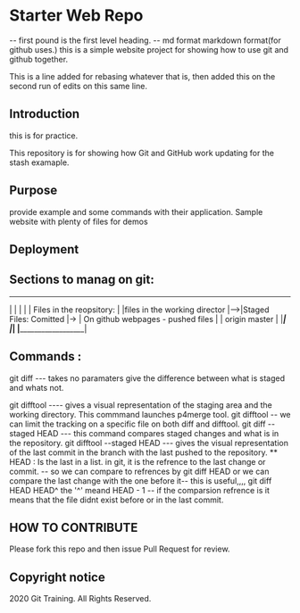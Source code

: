 # Starter Web Repo
-- first pound is the first level heading.
-- md format markdown format(for github uses.)
this is a simple website project for showing how to use git and github together.

This is a line added for rebasing whatever that is, then added this on the second run of edits on this same line.


## Introduction
this is for practice.

This repository is for showing how Git and GitHub work
updating for the stash examaple.

## Purpose
provide example and some commands with their application.
Sample website with plenty of files for demos

## Deployment


## Sections to manag on git:
_______________________________    ________________________     ___________________________________
|                              |   |                       |   | Files in the reopsitory:          |
|files in the working director |-->|Staged Files: Comitted |-> | On github webpages - pushed files |
|   origin master              |   |_______________________|   |___________________________________|
|______________________________|

## Commands : 
git diff
--- takes no paramaters give the difference between what is staged and whats not.

git difftool
---- gives a visual representation of the staging area and the working directory. This commmand launches p4merge tool.
git difftool -- <Name of the file>
we can limit the tracking on a specific file on both diff and difftool.
git diff --staged HEAD
--- this command compares staged changes and what is in the repository.
git difftool --staged HEAD
--- gives the visual representation of the last commit in the branch with the last pushed to the repository.
** HEAD : Is the last in a list. in git, it is the refrence to the last change or commit.
-- so we can compare to refrences by git diff HEAD <ref>
or we can compare the last change with the one before it-- this is useful,,,,
git diff HEAD HEAD^
the '^' meand HEAD - 1
-- if the comparsion refrence is <null> it means that the file didnt exist before or in the last commit.



## HOW TO CONTRIBUTE
Please fork this repo and then issue Pull Request for review.


## Copyright notice
2020 Git Training. All Rights Reserved.



